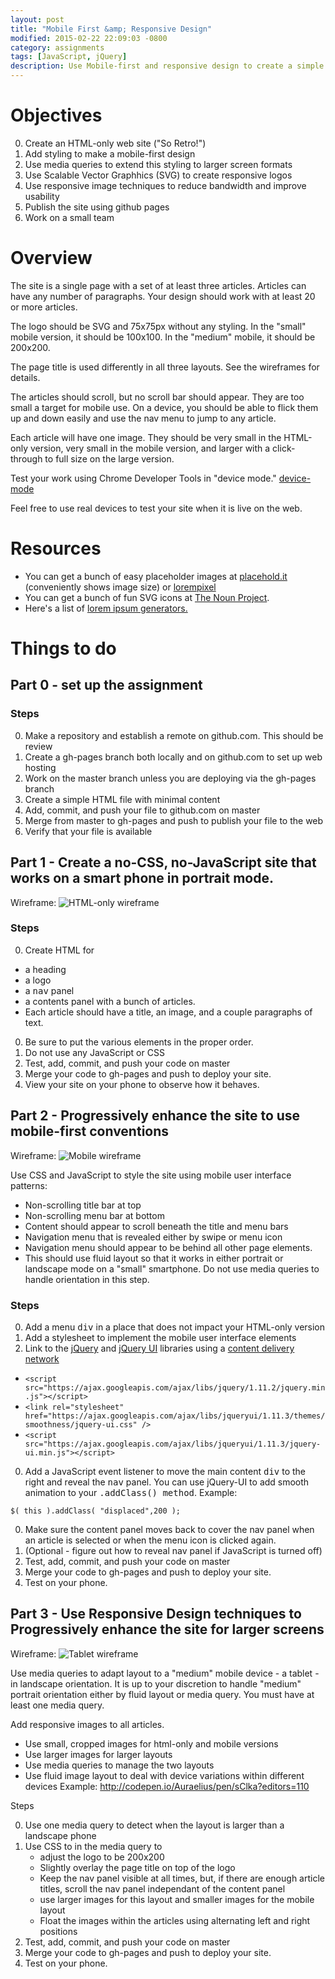 ```yaml
---
layout: post
title: "Mobile First &amp; Responsive Design"
modified: 2015-02-22 22:09:03 -0800
category: assignments
tags: [JavaScript, jQuery]
description: Use Mobile-first and responsive design to create a simple magazine site.
---
```



Objectives
==========
0. Create an HTML-only web site ("So Retro!")
0. Add styling to make a mobile-first design
0. Use media queries to extend this styling to larger screen formats
0. Use Scalable Vector Graphhics (SVG) to create responsive logos
0. Use responsive image techniques to reduce bandwidth and improve usability
0. Publish the site using github pages
0. Work on a small team


Overview
========
The site is a single page with a set of at least three articles. Articles can have any number of paragraphs. Your design should work with at least 20 or more articles.

The logo should be SVG and 75x75px without any styling. In the "small" mobile version, it should be 100x100. In the "medium" mobile, it should be 200x200.

The page title is used differently in all three layouts. See the wireframes for details.

The articles should scroll, but no scroll bar should appear. They are too small a target for mobile use. On a device, you should be able to flick them up and down easily and use the nav menu to jump to any article.

Each article will have one image. They should be very small in the HTML-only version, very small in the mobile version, and larger with a click-through to full size on the large version.

Test your work using Chrome Developer Tools in "device mode."  [device-mode](https://developer.chrome.com/devtools/docs/device-mode)

Feel free to use real devices to test your site when it is live on the web.

Resources
=========
* You can get a bunch of easy placeholder images at [placehold.it](http://placehold.it/) (conveniently shows image size) or [lorempixel](http://lorempixel.com/)
* You can get a bunch of fun SVG icons at [The Noun Project](http://thenounproject.com/).
* Here's a list of [lorem ipsum generators.](http://mashable.com/2013/07/11/lorem-ipsum/)

Things to do
=====

Part 0 - set up the assignment
----------------------------------

### Steps

0. Make a repository and establish a remote on github.com. This should be review
0. Create a gh-pages branch both locally and on github.com to set up web hosting
0. Work on the master branch unless you are deploying via the gh-pages branch
0. Create a simple HTML file with minimal content
0. Add, commit, and push your file to github.com on master
0. Merge from master to gh-pages and push to publish your file to the web
0. Verify that your file is available

Part 1 - Create a no-CSS, no-JavaScript site that works on a smart phone in portrait mode.
----------------------------------

Wireframe:
![HTML-only wireframe](/primer/images/responsive-homework-step-1.png "HTML-only wireframe")

### Steps

0. Create HTML for
  * a heading
  * a logo
  * a <kbd>nav</kbd> panel
  * a contents panel with a bunch of articles.
  * Each article should have a title, an image, and a couple paragraphs of text.
0. Be sure to put the various elements in the proper order.
0. Do not use any JavaScript or CSS
0. Test, add, commit, and push your code on master
0. Merge your code to gh-pages and push to deploy your site.
0. View your site on your phone to observe how it behaves.

Part 2 - Progressively enhance the site to use mobile-first conventions
----------------------------------

Wireframe:
![Mobile wireframe](/primer/images/responsive-homework-step-2.png "Mobile wireframe")

Use CSS and JavaScript to style the site using mobile user interface patterns:

* Non-scrolling title bar at top
* Non-scrolling menu bar at bottom
* Content should appear to scroll beneath the title and menu bars
* Navigation menu that is revealed either by swipe or menu icon
* Navigation menu should appear to be behind all other page elements.
* This should use fluid layout so that it works in either portrait or landscape mode on a "small" smartphone. Do not use media queries to handle orientation in this step.

### Steps
0. Add a menu <kbd>div</kbd> in a place that does not impact your HTML-only version
0. Add a stylesheet to implement the mobile user interface elements
0. Link to the [jQuery](http://jquery.com/) and [jQuery UI](http://jqueryui.com/) libraries using a [content delivery network](https://developers.google.com/speed/libraries/devguide)
  * ````<script src="https://ajax.googleapis.com/ajax/libs/jquery/1.11.2/jquery.min.js"></script>````
  * ````<link rel="stylesheet" href="https://ajax.googleapis.com/ajax/libs/jqueryui/1.11.3/themes/smoothness/jquery-ui.css" />````
  * ````<script src="https://ajax.googleapis.com/ajax/libs/jqueryui/1.11.3/jquery-ui.min.js"></script>````
0. Add a JavaScript event listener to move the main content <kbd>div</kbd> to the right and reveal the <kbd>nav</kbd> panel. You can use jQuery-UI to add smooth animation to your <kbd>.addClass() method</kbd>. Example:
````
$( this ).addClass( "displaced",200 );
````
0. Make sure the content panel moves back to cover the nav panel when an article is selected or when the menu icon is clicked again.
0. (Optional - figure out how to reveal nav panel if JavaScript is turned off)
0. Test, add, commit, and push your code on master
0. Merge your code to gh-pages and push to deploy your site.
0. Test on your phone.

Part 3 - Use Responsive Design techniques to Progressively enhance the site for larger screens
----------------------------------

Wireframe:
![Tablet wireframe](/primer/images/responsive-homework-step-3.png "Tablet wireframe")


Use media queries to adapt layout to a "medium" mobile device - a tablet - in landscape orientation. It is up to your discretion to handle "medium" portrait orientation either by fluid layout or media query. You must have at least one media query.

Add responsive images to all articles.
* Use small, cropped images for html-only and mobile versions
* Use larger images for larger layouts
* Use media queries to manage the two layouts
* Use fluid image layout to deal with device variations within different devices
Example: http://codepen.io/Auraelius/pen/sClka?editors=110


Steps

0. Use one media query to detect when the layout is larger than a landscape phone
0. Use CSS to in the media query to
    * adjust the logo to be 200x200
    * Slightly overlay the page title on top of the logo
    * Keep the nav panel visible at all times, but, if there are enough article titles, scroll the nav panel independant of the content panel
    * use larger images for this layout and smaller images for the mobile layout
    * Float the images within the articles using alternating left and right positions
0. Test, add, commit, and push your code on master
0. Merge your code to gh-pages and push to deploy your site.
0. Test on your phone.
